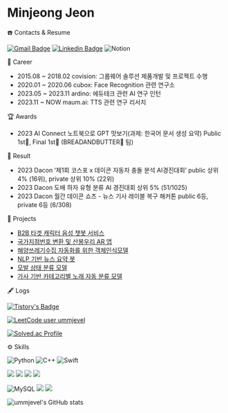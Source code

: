 
# Minjeong Jeon

☎️ Contacts & Resume

[![Gmail Badge](https://img.shields.io/badge/Gmail-d14836?style=flat-square&logo=Gmail&logoColor=white&link=mailto:mseagle2023@gmail.com)](mailto:mseagle2023@gmail.com)
[![Linkedin Badge](https://img.shields.io/badge/-LinkedIn-blue?style=flat-square&logo=Linkedin&logoColor=white&link=https://www.linkedin.com/in/minjeong-jeon-680b021a1/)](https://www.linkedin.com/in/minjeong-jeon-680b021a1/)
![Notion](https://img.shields.io/badge/Notion-000000?style=flat-square&logo=Notion&logoColor=white&link=https://far-ballcap-854.notion.site/384260f1015545659829d45879bba001)


💼 Career
* 2015.08 ~ 2018.02 covision: 그룹웨어 솔루션 제품개발 및 프로젝트 수행
* 2020.01 ~ 2020.06 cubox: Face Recognition 관련 연구소
* 2023.05 ~ 2023.11 ardino: 에듀테크 관련 AI 연구 인턴
* 2023.11 ~ NOW     maum.ai: TTS 관련 연구 리서치


🏆 Awards
* 2023 AI Connect 노트북으로 GPT 맛보기(과제: 한국어 문서 생성 요약) Public 1st🥇, Final 1st🥇 (BREADANDBUTTER🍷 팀)


📝 Result
* 2023 Dacon ‘제1회 코스포 x 데이콘 자동차 충돌 분석 AI경진대회’ public 상위 4% (16위), private 상위 10% (22위)
* 2023 Dacon 도배 하자 유형 분류 AI 경진대회 상위 5% (51/1025)
* 2023 Dacon 월간 데이콘 쇼츠 - 뉴스 기사 레이블 복구 해커톤 public 6등, private 6등 (6/308)


📑 Projects
* [B2B 타겟 캐릭터 음성 챗봇 서비스](https://far-ballcap-854.notion.site/B2B-46e7a031f0b04717ad1e897a30f4c7ef)
* [국가지점번호 변환 및 산봉우리 AR 앱](https://github.com/ummjevel/NationalNumber)
* [해양쓰레기수집 자동화를 위한 객체인식모델](https://github.com/ummjevel/Object-Detection-For-Marine-Waste-Collection)
* [NLP 기반 뉴스 요약 봇](https://github.com/ummjevel/News-Summary-Bot)
* [모발 상태 분류 모델](https://github.com/ummjevel/Hair-Condition-Classification)
* [가사 기반 카테고리별 노래 자동 분류 모델](https://github.com/ummjevel/Lyrics-Based-Classification)


🖋 Logs

[![Tistory's Badge](https://github-readme-tistory-card.vercel.app/api/badge?name=ummjevel&theme={insert_theme})](https://mseagle.tistory.com/)

[![LeetCode user ummjevel](https://img.shields.io/badge/dynamic/json?style=for-the-badge&labelColor=black&color=%23ffa116&label=Leetcode&query=ranking&url=https%3A%2F%2Fleetcode-badge.vercel.app%2Fapi%2Fusers%2Fummjevel&logo=leetcode&logoColor=yellow)](https://leetcode.com/ummjevel/)

[![Solved.ac Profile](http://mazassumnida.wtf/api/v2/generate_badge?boj=pythonhozier)](https://solved.ac/pythonhozier/)

⚙️ Skills

![Python](https://img.shields.io/badge/Python-3776AB?style=for-the-badge&logo=python&logoColor=white)
![C++](https://img.shields.io/badge/C%2B%2B-00599C?style=for-the-badge&logo=c%2B%2B&logoColor=white)
![Swift](https://img.shields.io/badge/Swift-FA7343?style=for-the-badge&logo=swift&logoColor=white)

<span>
<img src="https://img.shields.io/badge/html5-E34F26?style=for-the-badge&logo=html5&logoColor=white"> 
<img src="https://img.shields.io/badge/css-1572B6?style=for-the-badge&logo=css3&logoColor=white"> 
<img src="https://img.shields.io/badge/javascript-F7DF1E?style=for-the-badge&logo=javascript&logoColor=black"> 
<img src="https://img.shields.io/badge/jquery-0769AD?style=for-the-badge&logo=jquery&logoColor=white">
</span> 
  
![MySQL](https://img.shields.io/badge/MySQL-005C84?style=for-the-badge&logo=mysql&logoColor=white)
<img src="https://img.shields.io/badge/django-092E20?style=for-the-badge&logo=django&logoColor=white">
  <img src="https://img.shields.io/badge/flask-000000?style=for-the-badge&logo=flask&logoColor=white">




![ummjevel's GitHub stats](https://github-readme-stats.vercel.app/api?username=ummjevel&show_icons=true&theme=graywhite)
